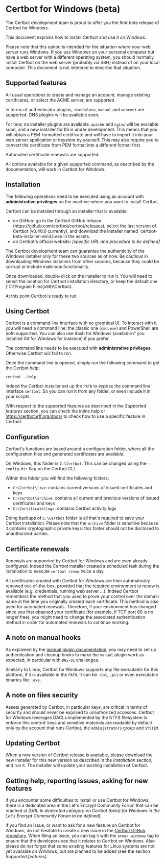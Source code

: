 # Certbot for Windows (beta)

The Certbot development team is proud to offer you the first beta release of Certbot for Windows.

This document explains how to install Certbot and use it on Windows.

Please note that this option is intended for the situation where your web server runs Windows. If you use Windows on your personal computer but have a web server with a different operating system, you should normally install Certbot on the web server (probably via SSH) instead of on your local computer. This document is not intended to describe that situation.

## Supported features

All usual operations to create and manage an account, manage existing certificates, or select the ACME server, are supported.

In terms of authenticator plugins, `standalone`, `manual` and `webroot` are supported. DNS plugins will be available soon.

For now, no installer plugins are available. `apache` and `nginx` will be available soon, and a new installer for IIS is under development. This means that you will obtain a PEM-formatted certificate and will have to import it into your web server application or keystore by yourself. This may also require you to convert the certificate from PEM format into a different format first.

Automated certificate renewals are supported.

All options available for a given supported command, as described by the documentation, will work in Certbot for Windows.

## Installation

The following operations need to be executed using an account with **administrative privileges** on the machine where you want to install Certbot.

Certbot can be installed through an installer that is available:
- on GitHub: go to the Certbot GitHub release (https://github.com/certbot/certbot/releases), select the last version of Certbot (v0.40.0 currently), and download the installer named `certbot-beta-installer-win32.exe in the assets.
- on Certbot's official website: _[specific URL and procedure to be defined]_

The Certbot development team can guarantee the authenticity of the Windows installer only for these two sources as of now. Be cautious in downloading Windows installers from other sources, because they could be corrupt or include malicious functionality.

Once downloaded, double-click on the installer to run it. You will need to select the location for Certbot installation directory, or keep the default one (`C:\Program Files(x86)\Certbot).

At this point Certbot is ready to run.

## Using Certbot

Certbot is a command line interface with no graphical UI. To interact with it you will need a command line: the classic one (`cmd.exe`) and PowerShell are both supported. You can also use Bash for Windows (available if you installed Git for Windows for instance) if you prefer.

The command line needs to be executed with **administrative privileges**. Otherwise Certbot will fail to run.

Once the command line is opened, simply run the following command to get the Certbot help:
```
certbot --help
```

Indeed the Certbot installer set up the `PATH` to expose the command line interface `certbot`. So you can run it from any folder, or even include it in your scripts.

With respect to the supported features as described in the _Supported features_ section, you can check the inline help or https://certbot.eff.org/docs/ to check how to use a specific feature in Certbot.

## Configuration

Certbot's functions are based around a configuration folder, where all the configuration files and generated certificates are available.

On Windows, this folder is `C:\Certbot`. This can be changed using the `--config-dir` flag on the Certbot CLI.

Within this folder you will find the following folders:
* `C:\Certbot\live`: contains current versions of issued certificates and keys
* `C:\Certbot\archive`: contains all current and previous versions of issued certificates and keys
* `C:\Certificate\logs`: contains Certbot activity logs

Doing backups of `C:\Certbot` folder is all that's required to save your Certbot installation. Please note that the `archive` folder is sensitive because it contains cryptographic private keys: this folder should not be disclosed to unauthorized parties.

## Certificate renewals

Renewals are supported by Certbot for Windows and are even already configured. Indeed the Certbot installer created a scheduled task during the installation to execute `certbot renew` twice a day.

All certificates created with Certbot for Windows are then automatically renewed out-of-the-box, provided that the required environment to renew is available (e.g. credentials, running web server ...). Indeed Certbot remembers the method that you used to prove your control over the domain name at the time you originally created each certificate. This method is also used for automated renewals. Therefore, if your environment has changed since you first obtained your certificate (for example, if TCP port 80 is no longer free), you might need to change the associated authentication method in order for automated renewals to continue working.

## A note on manual hooks

As explained by the [manual plugin documentation](https://certbot.eff.org/docs/using.html#manual), you may need to set up authentication and cleanup hooks to make the `manual` plugin work as expected, in particular with `DNS-01` challenges.

Similarly to Linux, Certbot for Windows supports any file executable for this platform, if it is available in the `PATH`. It can be `.bat`, `.ps1` or even executable binaries like `.exe`.

## A note on files security

Assets generated by Certbot, in particular keys, are critical in terms of security and should never be exposed to unauthorized accesses. Certbot for Windows leverages DACLs implemented by the NTFS filesystem to enforce this control: keys and sensitive materials are readable by default only by the account that runs Certbot, the `Administrators` group and `SYSTEM`.

## Updating Certbot

When a new version of Certbot release is available, please download the new installer for this new version as described in the _Installation_ section, and run it. The installer will update your existing installation of Certbot.

## Getting help, reporting issues, asking for new features

If you encounter some difficulties to install or use Certbot for Windows, there is a dedicated area in the Let's Encrypt Community Forum that can be reached at _[URL to dedicated category on Certbot (beta) for Windows in the Let's Encrypt Community Forum to be defined]_.

If you find an issue, or want to ask for a new feature on Certbot for Windows, do not hesitate to create a new issue in the [Certbot GitHub repository](https://github.com/certbot/certbot/issues). When filing an issue, you can tag it with the `area: windows` tag to ensure that the developers see that it relates to Certbot on Windows. Also please do not forget that some existing features for Linux systems are not yet available on Windows, but are planned to be added (see the section _Supported features_).